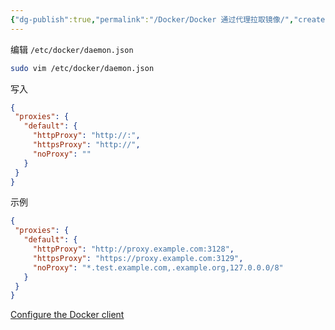 ```yaml
---
{"dg-publish":true,"permalink":"/Docker/Docker 通过代理拉取镜像/","created":"2024-06-07 21:48:31","updated":"2024-06-07 23:46:55"}
---
```


编辑 `/etc/docker/daemon.json`

```bash
sudo vim /etc/docker/daemon.json
```

写入

```json
{
 "proxies": {
   "default": {
     "httpProxy": "http://:",
     "httpsProxy": "http://",
     "noProxy": ""
   }
 }
}
```

示例

```json
{
 "proxies": {
   "default": {
     "httpProxy": "http://proxy.example.com:3128",
     "httpsProxy": "https://proxy.example.com:3129",
     "noProxy": "*.test.example.com,.example.org,127.0.0.0/8"
   }
 }
}
```

 [Configure the Docker client](https://docs.docker.com/network/proxy/#configure-the-docker-client)